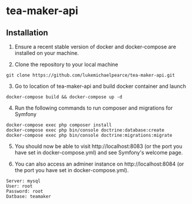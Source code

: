 # tea-maker-api

## Installation

1. Ensure a recent stable version of docker and docker-compose are installed on your machine.

2. Clone the repository to your local machine
```
git clone https://github.com/lukemichaelpearce/tea-maker-api.git
```

3. Go to location of tea-maker-api and build docker container and launch
```
docker-compose build && docker-compose up -d
```

4. Run the following commands to run composer and migrations for Symfony
```
docker-compose exec php composer install
docker-compose exec php bin/console doctrine:database:create
docker-compose exec php bin/console doctrine:migrations:migrate
```

5. You should now be able to visit http://localhost:8083 (or the port you have set in docker-compose.yml) and see Symfony's welcome page.

6. You can also access an adminer instance on http://localhost:8084 (or the port you have set in docker-compose.yml).
```
Server: mysql
User: root
Password: root
Datbase: teamaker
```
